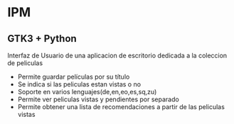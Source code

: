 IPM
===

GTK3 + Python
-------------

Interfaz de Usuario de una aplicacion de escritorio dedicada a la coleccion de peliculas

- Permite guardar películas por su título
- Se indica si las peliculas estan vistas o no
- Soporte en varios lenguajes(de,en,eo,es,sq,zu)
- Permite ver peliculas vistas y pendientes por separado
- Permite obtener una lista de recomendaciones a partir de las peliculas vistas

